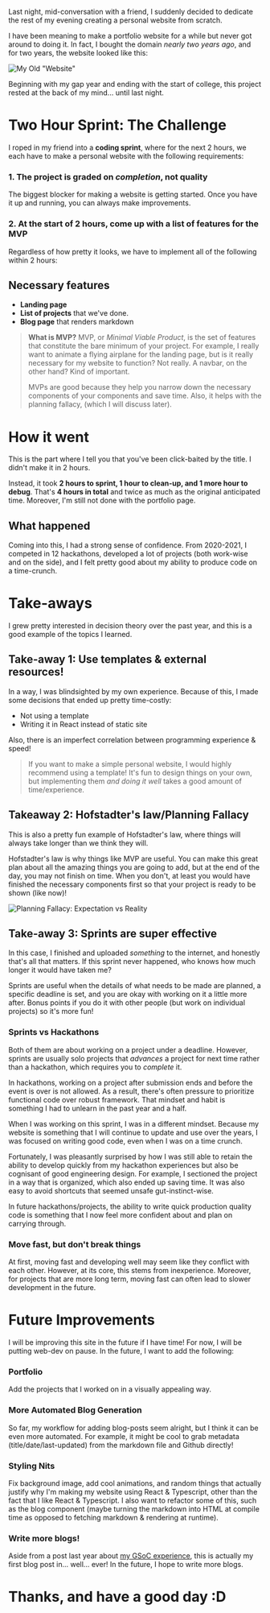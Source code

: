 Last night, mid-conversation with a friend, I suddenly decided to dedicate the rest of my evening creating a personal website from scratch.

I have been meaning to make a portfolio website for a while but never got around to doing it. In fact, I bought the domain *nearly two years ago*, and for two years, the website looked like this:

![My Old "Website"](img/old-website.png)

Beginning with my gap year and ending with the start of college, this project rested at the back of my mind... until last night.

# Two Hour Sprint: The Challenge
I roped in my friend into a **coding sprint**, where for the next 2 hours, we each have to make a personal website with the following requirements:

### 1. The project is graded on *completion*, not quality
The biggest blocker for making a website is getting started. Once you have it up and running, you can always make improvements. 

### 2. At the start of 2 hours, come up with a list of features for the MVP

Regardless of how pretty it looks, we have to implement all of the following within 2 hours:

## Necessary features
- **Landing page**
- **List of projects** that we've done.
- **Blog page** that renders markdown

> **What is MVP?**
MVP, or *Minimal Viable Product*, is the set of features that constitute the bare minimum of your project. For example, I really want to animate a flying airplane for the landing page, but is it really necessary for my website to function? Not really. A navbar, on the other hand? Kind of important.
>
> MVPs are good because they help you narrow down the necessary components of your components and save time. Also, it helps with the planning fallacy, (which I will discuss later).

# How it went
This is the part where I tell you that you've been click-baited by the title. I didn't make it in 2 hours. 

Instead, it took **2 hours to sprint, 1 hour to clean-up, and 1 more hour to debug**. That's **4 hours in total** and twice as much as the original anticipated time. Moreover, I'm still not done with the portfolio page.

## What happened
Coming into this, I had a strong sense of confidence. From 2020-2021, I competed in 12 hackathons, developed a lot of projects (both work-wise and on the side), and I felt pretty good about my ability to produce code on a time-crunch. 

# Take-aways
I grew pretty interested in decision theory over the past year, and this is a good example of the topics I learned.

## Take-away 1: Use templates & external resources!
In a way, I was blindsighted by my own experience. Because of this, I made some decisions that ended up pretty time-costly:
- Not using a template
- Writing it in React instead of static site

Also, there is an imperfect correlation between programming experience & speed!

> If you want to make a simple personal website, I would highly recommend using a template! It's fun to design things on your own, but implementing them *and doing it well* takes a good amount of time/experience.

## Takeaway 2: Hofstadter's law/Planning Fallacy
This is also a pretty fun example of Hofstadter's law, where things will always take longer than we think they will. 

Hofstadter's law is why things like MVP are useful. You can make this great plan about all the amazing things you are going to add, but at the end of the day, you may not finish on time. When you don't, at least you would have finished the necessary components first so that your project is ready to be shown (like now)!

![Planning Fallacy: Expectation vs Reality](img/expectation-reality.png)

## Take-away 3: Sprints are super effective
In this case, I finished and uploaded *something* to the internet, and honestly that's all that matters. If this sprint never happened, who knows how much longer it would have taken me?

Sprints are useful when the details of what needs to be made are planned, a specific deadline is set, and you are okay with working on it a little more after. Bonus points if you do it with other people (but work on individual projects) so it's more fun!

### Sprints vs Hackathons
Both of them are about working on a project under a deadline. However, sprints are usually solo projects that *advances* a project for next time rather than a hackathon, which requires you to *complete* it. 

In hackathons, working on a project after submission ends and before the event is over is not allowed. As a result, there's often pressure to prioritize functional code over robust framework. That mindset and habit is something I had to unlearn in the past year and a half.

When I was working on this sprint, I was in a different mindset. Because my website is something that I will continue to update and use over the years, I was focused on writing good code, even when I was on a time crunch.

Fortunately, I was pleasantly surprised by how I was still able to retain the ability to develop quickly from my hackathon experiences but also be cognisant of good engineering design. For example, I sectioned the project in a way that is organized, which also ended up saving time. It was also easy to avoid shortcuts that seemed unsafe gut-instinct-wise. 

In future hackathons/projects, the ability to write quick production quality code is something that I now feel more confident about and plan on carrying through. 

### Move fast, but don't break things
At first, moving fast and developing well may seem like they conflict with each other. However, at its core, this stems from inexperience. Moreover, for projects that are more long term, moving fast can often lead to slower development in the future.

# Future Improvements
I will be improving this site in the future if I have time! For now, I will be putting web-dev on pause. In the future, I want to add the following:

### Portfolio
Add the projects that I worked on in a visually appealing way. 

### More Automated Blog Generation
So far, my workflow for adding blog-posts seem alright, but I think it can be even more automated. For example, it might be cool to grab metadata (title/date/last-updated) from the markdown file and Github directly!

### Styling Nits
Fix background image, add cool animations, and random things that actually justify why I'm making my website using React & Typescript, other than the fact that I like React & Typescript. I also want to refactor some of this, such as the blog component (maybe turning the markdown into HTML at compile time as opposed to fetching markdown & rendering at runtime).

### Write more blogs!
Aside from a post last year about [my GSoC experience](https://coda.io/@joy/2021-gsoc-story), this is actually my first blog post in... well... ever! In the future, I hope to write more blogs.

# Thanks, and have a good day :D